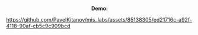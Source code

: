 <p align="center">
  <b>Demo:</b> 
</p>


https://github.com/PavelKitanov/mis_labs/assets/85138305/ed21716c-a92f-4118-90af-cb5c9c909bcd

